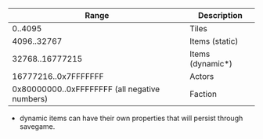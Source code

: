 |Range|Description|
|-----|-----------|
|0..4095|Tiles|
|4096..32767|Items (static)|
|32768..16777215|Items (dynamic\*)|
|16777216..0x7FFFFFFF|Actors|
|0x80000000..0xFFFFFFFF (all negative numbers)|Faction|

* dynamic items can have their own properties that will persist through savegame.